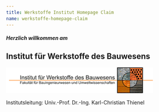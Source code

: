 ```yaml
---
title: Werkstoffe Institut Homepage Claim
name: werkstoffe-homepage-claim
---
```


<div class="container pb-0">
<div class="section-title">
  <div class="row">
    <div class="col-md-12 text-center">
      <h5 class="sub-title">Herzlich willkommen am</h5>
      <h2 class="title">Institut für Werkstoffe des Bauwesens</h2>
      <p><img src="/media/werkstoffe/institutslogo.gif"></p>
      <p> Institutsleitung: Univ.-Prof. Dr.-Ing. Karl-Christian Thienel</p>
    </div>
  </div>
</div>
</div>
